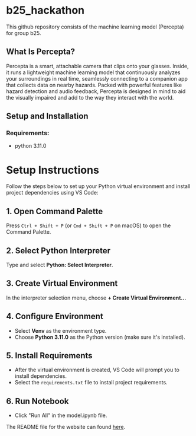 # b25_hackathon

This github repository consists of the machine learning model (Percepta) for group b25.

## What Is Percepta?

Percepta is a smart, attachable camera that clips onto your glasses. Inside, it runs a lightweight machine learning model that continuously analyzes your surroundings in real time, seamlessly connecting to a companion app that collects data on nearby hazards. Packed with powerful features like hazard detection and audio feedback, Percepta is designed in mind to aid the visually impaired and add to the way they interact with the world.

## Setup and Installation

### Requirements:

- python 3.11.0

# Setup Instructions

Follow the steps below to set up your Python virtual environment and install project dependencies using VS Code:

## 1. Open Command Palette
Press `Ctrl + Shift + P` (or `Cmd + Shift + P` on macOS) to open the Command Palette.

## 2. Select Python Interpreter
Type and select **Python: Select Interpreter**.

## 3. Create Virtual Environment
In the interpreter selection menu, choose **+ Create Virtual Environment...**

## 4. Configure Environment
- Select **Venv** as the environment type.
- Choose **Python 3.11.0** as the Python version (make sure it's installed).

## 5. Install Requirements
- After the virtual environment is created, VS Code will prompt you to install dependencies.
- Select the `requirements.txt` file to install project requirements.

## 6. Run Notebook
- Click "Run All" in the model.ipynb file.

The README file for the website can found [here](website/buildingblocs/README.md).

